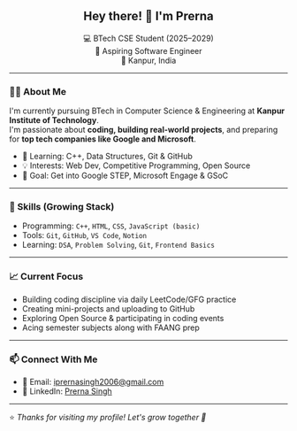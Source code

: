 <h2 align="center">Hey there! 👋 I'm Prerna</h2>

<p align="center">
  💻 BTech CSE Student (2025–2029)<br>
  🚀 Aspiring Software Engineer<br>
  📍 Kanpur, India
</p>

---

### 👩‍🎓 About Me

I'm currently pursuing BTech in Computer Science & Engineering at **Kanpur Institute of Technology**.  
I'm passionate about **coding, building real-world projects**, and preparing for **top tech companies like Google and Microsoft**.

- 🌱 Learning: C++, Data Structures, Git & GitHub
- 💡 Interests: Web Dev, Competitive Programming, Open Source
- 🏁 Goal: Get into Google STEP, Microsoft Engage & GSoC

---

### 🧠 Skills (Growing Stack)

- Programming: `C++`, `HTML`, `CSS`, `JavaScript (basic)`
- Tools: `Git`, `GitHub`, `VS Code`, `Notion`
- Learning: `DSA`, `Problem Solving`, `Git`, `Frontend Basics`

---

### 📈 Current Focus

- Building coding discipline via daily LeetCode/GFG practice  
- Creating mini-projects and uploading to GitHub  
- Exploring Open Source & participating in coding events  
- Acing semester subjects along with FAANG prep  

---

### 📫 Connect With Me

- 📧 Email: iprernasingh2006@gmail.com  
- 💼 LinkedIn: [Prerna Singh](https://www.linkedin.com/in/prerna-singh-a82288373)  
---

⭐ *Thanks for visiting my profile! Let's grow together 🌱*

